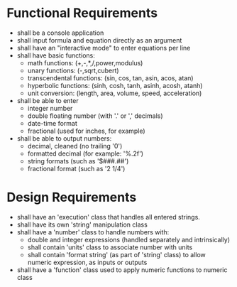 # Functional Requirements

- shall be a console application
- shall input formula and equation directly as an argument
- shall have an "interactive mode" to enter equations per line
- shall have basic functions:
	- math functions: (+,-,*,/,power,modulus)
	- unary functions: (-,sqrt,cubert)
	- transcendental functions: (sin, cos, tan, asin, acos, atan)
	- hyperbolic functions: (sinh, cosh, tanh, asinh, acosh, atanh)
	- unit conversion: (length, area, volume, speed, acceleration)
- shall be able to enter
	- integer number
	- double floating number (with '.' or ',' decimals)
	- date-time format
	- fractional (used for inches, for example)
- shall be able to output numbers:
	- decimal, cleaned (no trailing '0')
	- formatted decimal (for example: '%.2f')
	- string formats (such as '$###.##')
	- fractional format (such as '2 1/4')

# Design Requirements

- shall have an 'execution' class that handles all entered strings.
- shall have its own 'string' manipulation class
- shall have a 'number' class to handle numbers with:
	- double and integer expressions (handled separately and intrinsically)
	- shall contain 'units' class to associate number with units
	- shall contain 'format string' (as part of 'string' class) to allow numeric expression, as inputs or outputs
- shall have a 'function' class used to apply numeric functions to numeric class

